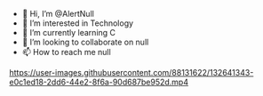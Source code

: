 - 👋 Hi, I’m @AlertNull
- 👀 I’m interested in Technology
- 🌱 I’m currently learning C
- 💞️ I’m looking to collaborate on null
- 📫 How to reach me null

https://user-images.githubusercontent.com/88131622/132641343-e0c1ed18-2dd6-44e2-8f6a-90d687be952d.mp4

<!---
AlertNull/AlertNull is a ✨ special ✨ repository because its `README.md` (this file) appears on your GitHub profile.
You can click the Preview link to take a look at your changes.
--->
